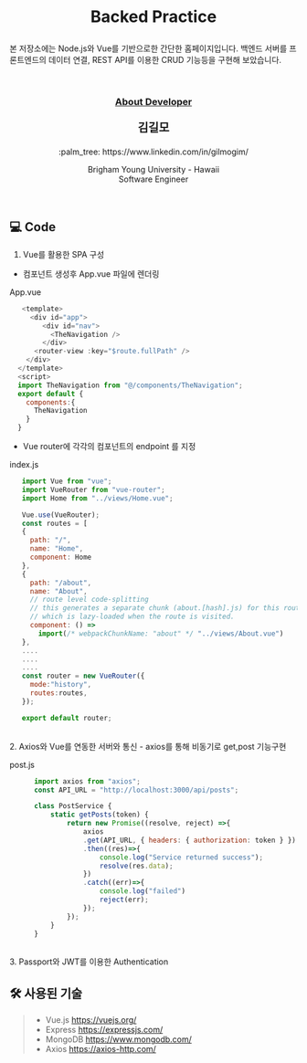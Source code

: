 # <p align="center"> Backed Practice</p>

<p>
본 저장소에는 Node.js와 Vue를 기반으로한 간단한 홈페이지입니다. 백엔드 서버를 프론트엔드의 데이터 연결, REST API를 이용한 CRUD 기능등을 구현해 보았습니다. 
</p>
<br/>


### <p align="center" style="text-decoration:underline">About Developer</p>

**<p align="center" style="font-size:15pt">김길모</p>**
<p align="center">:palm_tree: https://www.linkedin.com/in/gilmogim/ </p>
<p align="center">
Brigham Young University - Hawaii<br/>
Software Engineer<br/>
</p>
<br/>

## :computer: Code

1. Vue를 활용한 SPA 구성
  
  - 컴포넌트 생성후 App.vue 파일에 렌더링  
  
  App.vue
  ```javascript
     <template>
       <div id="app">
          <div id="nav">
            <TheNavigation />
          </div>
        <router-view :key="$route.fullPath" />
      </div>
    </template>
    <script>
    import TheNavigation from "@/components/TheNavigation";
    export default {
      components:{
        TheNavigation
      }
    }
   ```
   - Vue router에 각각의 컴포넌트의 endpoint 를 지정
  
   index.js
   
   ```javascript
      import Vue from "vue";
      import VueRouter from "vue-router";
      import Home from "../views/Home.vue";

      Vue.use(VueRouter);
      const routes = [
      {
        path: "/",
        name: "Home",
        component: Home
      },
      {
        path: "/about",
        name: "About",
        // route level code-splitting
        // this generates a separate chunk (about.[hash].js) for this route
        // which is lazy-loaded when the route is visited.
        component: () =>
          import(/* webpackChunkName: "about" */ "../views/About.vue")
      },
      ....
      ....
      ....
      const router = new VueRouter({
        mode:"history",
        routes:routes,
      });

      export default router;
   ```
   
<br/>
2. Axios와 Vue를 연동한 서버와 통신
  - axios를 통해 비동기로 get,post 기능구현
 
  post.js
  ```javascript
        import axios from "axios";
        const API_URL = "http://localhost:3000/api/posts";

        class PostService {
            static getPosts(token) {
                return new Promise((resolve, reject) =>{
                    axios
                    .get(API_URL, { headers: { authorization: token } })
                    .then((res)=>{
                        console.log("Service returned success");
                        resolve(res.data);
                    })
                    .catch((err)=>{
                        console.log("failed")
                        reject(err);
                    });
                });
            }
        }
  ```
<br/>
3. Passport와 JWT를 이용한 Authentication


## :hammer_and_wrench: 사용된 기술
> + Vue.js https://vuejs.org/
> + Express https://expressjs.com/
> + MongoDB https://www.mongodb.com/
> + Axios https://axios-http.com/

<br/>
